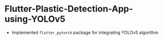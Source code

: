 # Flutter-Plastic-Detection-App-using-YOLOv5
- Implemented ```flutter_pytorch``` package for integrating YOLOv5 algorithm
